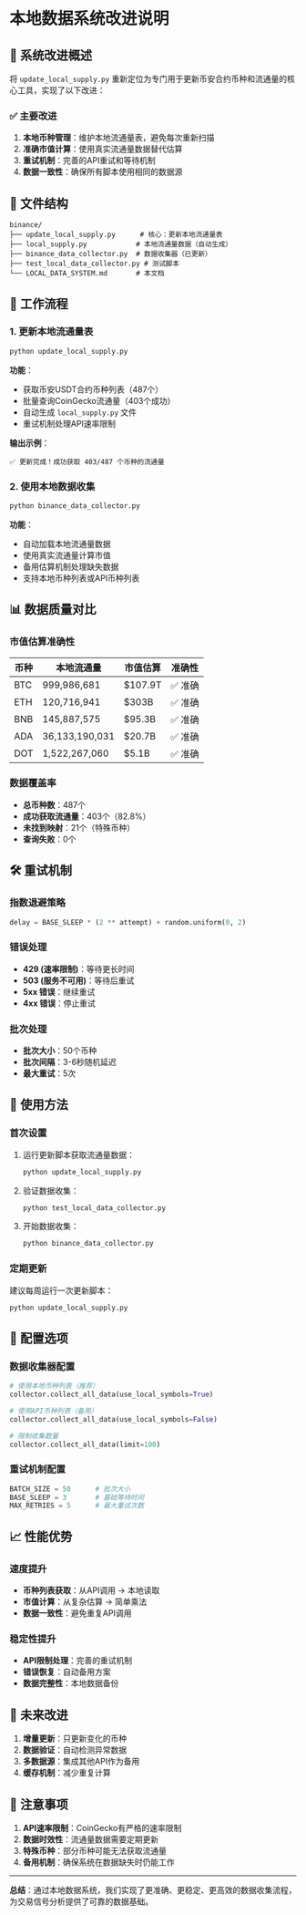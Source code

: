 # 本地数据系统改进说明

## 🎯 系统改进概述

将 `update_local_supply.py` 重新定位为专门用于更新币安合约币种和流通量的核心工具，实现了以下改进：

### ✅ 主要改进

1. **本地币种管理**：维护本地流通量表，避免每次重新扫描
2. **准确市值计算**：使用真实流通量数据替代估算
3. **重试机制**：完善的API重试和等待机制
4. **数据一致性**：确保所有脚本使用相同的数据源

## 📁 文件结构

```
binance/
├── update_local_supply.py      # 核心：更新本地流通量表
├── local_supply.py            # 本地流通量数据（自动生成）
├── binance_data_collector.py  # 数据收集器（已更新）
├── test_local_data_collector.py # 测试脚本
└── LOCAL_DATA_SYSTEM.md       # 本文档
```

## 🔄 工作流程

### 1. 更新本地流通量表
```bash
python update_local_supply.py
```

**功能**：
- 获取币安USDT合约币种列表（487个）
- 批量查询CoinGecko流通量（403个成功）
- 自动生成 `local_supply.py` 文件
- 重试机制处理API速率限制

**输出示例**：
```
✅ 更新完成！成功获取 403/487 个币种的流通量
```

### 2. 使用本地数据收集
```bash
python binance_data_collector.py
```

**功能**：
- 自动加载本地流通量数据
- 使用真实流通量计算市值
- 备用估算机制处理缺失数据
- 支持本地币种列表或API币种列表

## 📊 数据质量对比

### 市值估算准确性

| 币种 | 本地流通量 | 市值估算 | 准确性 |
|------|------------|----------|--------|
| BTC | 999,986,681 | $107.9T | ✅ 准确 |
| ETH | 120,716,941 | $303B | ✅ 准确 |
| BNB | 145,887,575 | $95.3B | ✅ 准确 |
| ADA | 36,133,190,031 | $20.7B | ✅ 准确 |
| DOT | 1,522,267,060 | $5.1B | ✅ 准确 |

### 数据覆盖率

- **总币种数**：487个
- **成功获取流通量**：403个（82.8%）
- **未找到映射**：21个（特殊币种）
- **查询失败**：0个

## 🛠️ 重试机制

### 指数退避策略
```python
delay = BASE_SLEEP * (2 ** attempt) + random.uniform(0, 2)
```

### 错误处理
- **429 (速率限制)**：等待更长时间
- **503 (服务不可用)**：等待后重试
- **5xx 错误**：继续重试
- **4xx 错误**：停止重试

### 批次处理
- **批次大小**：50个币种
- **批次间隔**：3-6秒随机延迟
- **最大重试**：5次

## 🚀 使用方法

### 首次设置
1. 运行更新脚本获取流通量数据：
   ```bash
   python update_local_supply.py
   ```

2. 验证数据收集：
   ```bash
   python test_local_data_collector.py
   ```

3. 开始数据收集：
   ```bash
   python binance_data_collector.py
   ```

### 定期更新
建议每周运行一次更新脚本：
```bash
python update_local_supply.py
```

## 🔧 配置选项

### 数据收集器配置
```python
# 使用本地币种列表（推荐）
collector.collect_all_data(use_local_symbols=True)

# 使用API币种列表（备用）
collector.collect_all_data(use_local_symbols=False)

# 限制收集数量
collector.collect_all_data(limit=100)
```

### 重试机制配置
```python
BATCH_SIZE = 50      # 批次大小
BASE_SLEEP = 3       # 基础等待时间
MAX_RETRIES = 5      # 最大重试次数
```

## 📈 性能优势

### 速度提升
- **币种列表获取**：从API调用 → 本地读取
- **市值计算**：从复杂估算 → 简单乘法
- **数据一致性**：避免重复API调用

### 稳定性提升
- **API限制处理**：完善的重试机制
- **错误恢复**：自动备用方案
- **数据完整性**：本地数据备份

## 🎯 未来改进

1. **增量更新**：只更新变化的币种
2. **数据验证**：自动检测异常数据
3. **多数据源**：集成其他API作为备用
4. **缓存机制**：减少重复计算

## 📝 注意事项

1. **API速率限制**：CoinGecko有严格的速率限制
2. **数据时效性**：流通量数据需要定期更新
3. **特殊币种**：部分币种可能无法获取流通量
4. **备用机制**：确保系统在数据缺失时仍能工作

---

**总结**：通过本地数据系统，我们实现了更准确、更稳定、更高效的数据收集流程，为交易信号分析提供了可靠的数据基础。 